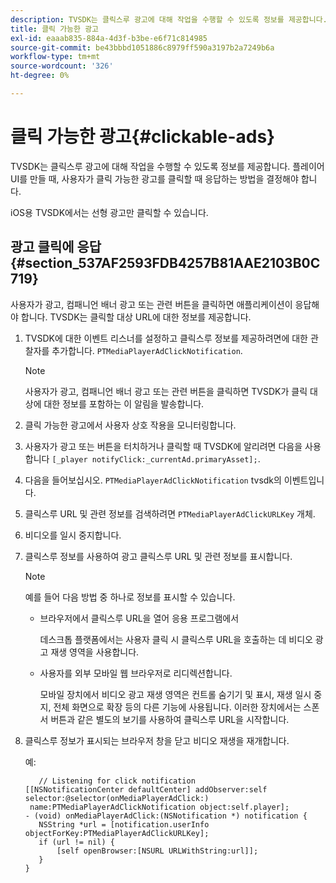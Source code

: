 ```yaml
---
description: TVSDK는 클릭스루 광고에 대해 작업을 수행할 수 있도록 정보를 제공합니다. 플레이어 UI를 만들 때, 사용자가 클릭 가능한 광고를 클릭할 때 응답하는 방법을 결정해야 합니다.
title: 클릭 가능한 광고
exl-id: eaaab835-884a-4d3f-b3be-e6f71c814985
source-git-commit: be43bbbd1051886c8979ff590a3197b2a7249b6a
workflow-type: tm+mt
source-wordcount: '326'
ht-degree: 0%

---
```


# 클릭 가능한 광고{#clickable-ads}

TVSDK는 클릭스루 광고에 대해 작업을 수행할 수 있도록 정보를 제공합니다. 플레이어 UI를 만들 때, 사용자가 클릭 가능한 광고를 클릭할 때 응답하는 방법을 결정해야 합니다.

iOS용 TVSDK에서는 선형 광고만 클릭할 수 있습니다.

## 광고 클릭에 응답 {#section_537AF2593FDB4257B81AAE2103B0C719}

사용자가 광고, 컴패니언 배너 광고 또는 관련 버튼을 클릭하면 애플리케이션이 응답해야 합니다. TVSDK는 클릭할 대상 URL에 대한 정보를 제공합니다.

1. TVSDK에 대한 이벤트 리스너를 설정하고 클릭스루 정보를 제공하려면에 대한 관찰자를 추가합니다. `PTMediaPlayerAdClickNotification`.

   >[!NOTE]
   >
   >사용자가 광고, 컴패니언 배너 광고 또는 관련 버튼을 클릭하면 TVSDK가 클릭 대상에 대한 정보를 포함하는 이 알림을 발송합니다.

1. 클릭 가능한 광고에서 사용자 상호 작용을 모니터링합니다.
1. 사용자가 광고 또는 버튼을 터치하거나 클릭할 때 TVSDK에 알리려면 다음을 사용합니다 `[_player notifyClick:_currentAd.primaryAsset];`.
1. 다음을 들어보십시오. `PTMediaPlayerAdClickNotification` tvsdk의 이벤트입니다.
1. 클릭스루 URL 및 관련 정보를 검색하려면 `PTMediaPlayerAdClickURLKey` 개체.
1. 비디오를 일시 중지합니다.
1. 클릭스루 정보를 사용하여 광고 클릭스루 URL 및 관련 정보를 표시합니다.

   >[!NOTE]
   >
   >예를 들어 다음 방법 중 하나로 정보를 표시할 수 있습니다.

   * 브라우저에서 클릭스루 URL을 열어 응용 프로그램에서

      데스크톱 플랫폼에서는 사용자 클릭 시 클릭스루 URL을 호출하는 데 비디오 광고 재생 영역을 사용합니다.
   * 사용자를 외부 모바일 웹 브라우저로 리디렉션합니다.

      모바일 장치에서 비디오 광고 재생 영역은 컨트롤 숨기기 및 표시, 재생 일시 중지, 전체 화면으로 확장 등의 다른 기능에 사용됩니다. 이러한 장치에서는 스폰서 버튼과 같은 별도의 보기를 사용하여 클릭스루 URL을 시작합니다.

1. 클릭스루 정보가 표시되는 브라우저 창을 닫고 비디오 재생을 재개합니다.

   예:

   ```
      // Listening for click notification  
   [[NSNotificationCenter defaultCenter] addObserver:self selector:@selector(onMediaPlayerAdClick:)  
    name:PTMediaPlayerAdClickNotification object:self.player]; 
   - (void) onMediaPlayerAdClick:(NSNotification *) notification { 
      NSString *url = [notification.userInfo objectForKey:PTMediaPlayerAdClickURLKey];  
      if (url != nil) { 
          [self openBrowser:[NSURL URLWithString:url]]; 
      } 
   } 
   ```
